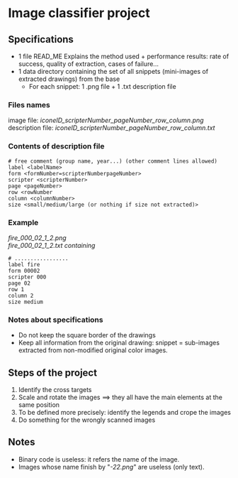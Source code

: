# Image classifier project

## Specifications
* 1 file READ_ME
Explains the method used + performance results: rate of success, quality of
extraction, cases of failure...
* 1 data directory containing the set of all snippets (mini-images of extracted
drawings) from the base
	* For each snippet: 1 .png file + 1 .txt description file

### Files names
image file: *iconeID\_scripterNumber\_pageNumber\_row_column.png*  
description file: *iconeID\_scripterNumber\_pageNumber\_row_column.txt*

### Contents of description file
```
# free comment (group name, year...) (other comment lines allowed)
label <labelName>
form <formNumber=scripterNumberpageNumber>
scripter <scripterNumber>
page <pageNumber>
row <rowNumber
column <columnNumber>
size <small/medium/large (or nothing if size not extracted)>
```

### Example
*fire\_000\_02\_1\_2.png*  
*fire\_000\_02\_1_2.txt containing*
```
# .................
label fire
form 00002
scripter 000
page 02
row 1
column 2
size medium
```

### Notes about specifications
* Do not keep the square border of the drawings
* Keep all information from the original drawing: snippet = sub-images extracted
from non-modified original color images.



## Steps of the project
1. Identify the cross targets
2. Scale and rotate the images ==> they all have the main elements at the same position
3. To be defined more precisely: identify the legends and crope the images
4. Do something for the wrongly scanned images

## Notes
* Binary code is useless: it refers the name of the image.  
* Images whose name finish by "*-22.png*" are useless (only text).
